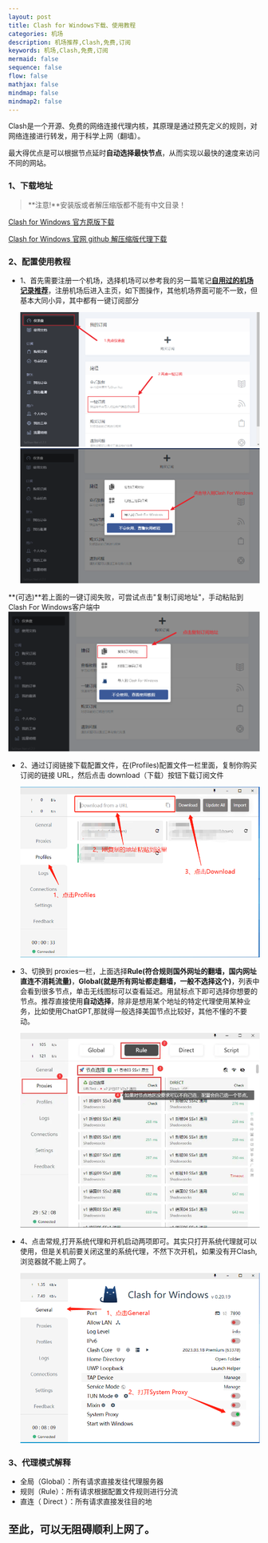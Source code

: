 ```yaml
---
layout: post
title: Clash for Windows下载、使用教程
categories: 机场
description: 机场推荐,Clash,免费,订阅
keywords: 机场,Clash,免费,订阅
mermaid: false
sequence: false
flow: false
mathjax: false
mindmap: false
mindmap2: false
---
```

Clash是一个开源、免费的网络连接代理内核，其原理是通过预先定义的规则，对网络连接进行转发，用于科学上网（翻墙）。      

最大得优点是可以根据节点延时**自动选择最快节点**，从而实现以最快的速度来访问不同的网站。  


### 1、下载地址  

> **注意!**安装版或者解压缩版都不能有中文目录！   

[Clash for Windows 官方原版下载](https://ghproxy.com/https://github.com/Fndroid/clash_for_windows_pkg/releases/download/0.20.32/Clash.for.Windows.Setup.0.20.32.arm64.exe)

[Clash for Windows 官网 github 解压缩版代理下载](https://ghproxy.com/https://github.com/Fndroid/clash_for_windows_pkg/releases/download/0.20.32/Clash.for.Windows-0.20.32-win.7z)

### 2、配置使用教程 

- 1、首先需要注册一个机场，选择机场可以参考我的另一篇笔记[**自用过的机场记录推荐**](https://vodomine.github.io/2023/08/21/Aircraft-used/)，注册机场后进入主页，如下图操作，其他机场界面可能不一致，但基本大同小异，其中都有一键订阅部分  
    
    ![机场订阅](/images/posts/Clash/001.png)
    ![机场订阅](/images/posts/Clash/002.png)

**(可选)**若上面的一键订阅失败，可尝试点击"复制订阅地址"，手动粘贴到Clash For Windows客户端中  
    ![机场订阅](/images/posts/Clash/003.png)
    
- 2、通过订阅链接下载配置文件，在(Profiles)配置文件一栏里面，复制你购买订阅的链接 URL，然后点击 download（下载）按钮下载订阅文件  
    
    ![机场订阅](/images/posts/Clash/004.png)
    
- 3、切换到 proxies一栏，上面选择**Rule(符合规则国外网址的翻墙，国内网址直连不消耗流量)**，**Global(就是所有网址都走翻墙，一般不选择这个)**，列表中会看到很多节点，单击无线图标可以查看延迟。用鼠标点下即可选择你想要的节点。推荐直接使用**自动选择**，除非是想用某个地址的特定代理使用某种业务，比如使用ChatGPT,那就得一般选择美国节点比较好，其他不懂的不要动。
    
    ![机场订阅](/images/posts/Clash/clash-sub2.webp)
    
- 4、点击常规,打开系统代理和开机启动两项即可。其实只打开系统代理就可以使用，但是关机前要关闭这里的系统代理，不然下次开机，如果没有开Clash,浏览器就不能上网了。  
    
    ![使用Clash](/images/posts/Clash/005.png)


### 3、代理模式解释 

- 全局（Global）：所有请求直接发往代理服务器    
- 规则（Rule）：所有请求根据配置文件规则进行分流    
- 直连（ Direct ）：所有请求直接发往目的地    

## 至此，可以无阻碍顺利上网了。   